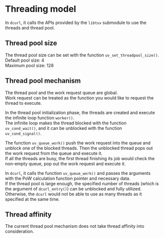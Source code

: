 # Threading model
In `dcurl`, it calls the APIs provided by the `libtuv` submodule to use the threads and thread pool.

## Thread pool size
The thread pool size can be set with the function `uv_set_threadpool_size()`.\
Default pool size: 4\
Maximum pool size: 128

## Thread pool mechanism
The thread pool and the work request queue are global.\
Work request can be treated as the function you would like to request the thread to execute.

In the thread pool initialization phase, the threads are created and execute the infinite loop function `worker()`.\
The infinite loop makes the thread blocked with the function `uv_cond_wait()`, and it can be unblocked with the function `uv_cond_signal()`.

The function `uv_queue_work()` push the work request into the queue and unblock one of the blocked threads.
Then the unblocked thread pops out the work request from the queue and execute it.\
If all the threads are busy, the first thread finishing its job would check the non-empty queue, pop out the work request and execute it.

In `dcurl`, it calls the function `uv_queue_work()` and passes the arguments with the PoW calculation function pointer and necessary data.\
If the thread pool is large enough, the specified number of threads (which is the argument of `dcurl_entry()`) can be unblocked and fully utilized.\
Otherwise, the `dcurl` would not be able to use as many threads as it specified at the same time.

## Thread affinity
The current thread pool mechanism does not take thread affinity into consideration.
